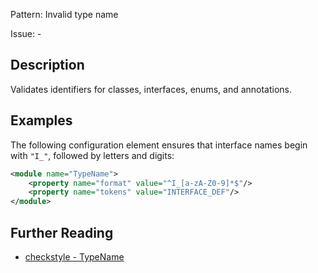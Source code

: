 Pattern: Invalid type name

Issue: -

## Description

Validates identifiers for classes, interfaces, enums, and annotations. 

## Examples

The following configuration element ensures that interface names begin with `"I_"`, followed by letters and digits: 


```xml
<module name="TypeName">
    <property name="format" value="^I_[a-zA-Z0-9]*$"/>
    <property name="tokens" value="INTERFACE_DEF"/>
</module>
```

## Further Reading

* [checkstyle - TypeName](http://checkstyle.sourceforge.net/config_naming.html#TypeName)
